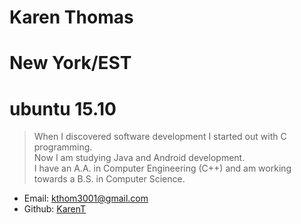 # Karen Thomas
# New York/EST
# ubuntu 15.10


> When I discovered software development I started out with C programming.  
> Now I am studying Java and Android development.  
> I have an A.A. in Computer Engineering (C++) and am working towards a B.S. in Computer Science.


* Email: kthom3001@gmail.com
* Github: [KarenT](https://github.com/314159265359)

